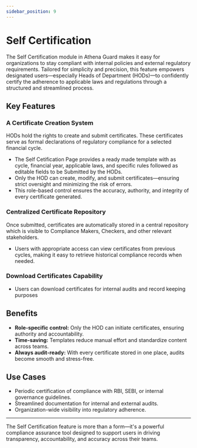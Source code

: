 ```yaml
---
sidebar_position: 9
---
```


# Self Certification

The Self Certification module in Athena Guard makes it easy for organizations to stay compliant with internal policies and external regulatory requirements. Tailored for simplicity and precision, this feature empowers designated users—especially Heads of Department (HODs)—to confidently certify the adherence to applicable laws and regulations through a structured and streamlined process.

## Key Features

### A Certificate Creation System
HODs hold the rights to create and submit certificates. These certificates serve as formal declarations of regulatory compliance for a selected financial cycle.
- The Self Cetification Page provides a ready made template with as cycle, financial year, applicable laws, and specific rules followed as editable fields to be Submitted by the HODs.
- Only the HOD can create, modify, and submit certificates—ensuring strict oversight and minimizing the risk of errors.
- This role-based control ensures the accuracy, authority, and integrity of every certificate generated.

### Centralized Certificate Repository
Once submitted, certificates are automatically stored in a central repository which is visible to Compliance Makers, Checkers, and other relevant stakeholders.

- Users with appropriate access can view certificates from previous cycles, making it easy to retrieve historical compliance records when needed.

### Download Certificates Capability
- Users can download certificates for internal audits and record keeping purposes


## Benefits

- **Role-specific control:** Only the HOD can initiate certificates, ensuring authority and accountability.
- **Time-saving:** Templates reduce manual effort and standardize content across teams.
- **Always audit-ready:** With every certificate stored in one place, audits become smooth and stress-free.



## Use Cases

- Periodic certification of compliance with RBI, SEBI, or internal governance guidelines.
- Streamlined documentation for internal and external audits.
- Organization-wide visibility into regulatory adherence.

---
The Self Certification feature is more than a form—it's a powerful compliance assurance tool designed to support users in driving transparency, accountability, and accuracy across their teams.
